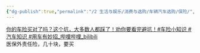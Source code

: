```yaml
---
{"dg-publish":true,"permalink":"/2 生活与娱乐/消费与选购/车辆汽车选购/保险/","title":"保险"}
---
```



[你的车险买对了吗？这个坑，大多数人都踩了！劝你要看完避坑！#车险小知识 \#汽车知识 \#用车有妙招_哔哩哔哩_bilibili](https://www.bilibili.com/video/BV1Gk4y1J7oU/?-Arouter=story&buvid=XY630CE669F34078F341989B1EE06E60B0127&is_story_h5=true&mid=g8UDjEqHIS5oCexxb9oAEQ%3D%3D&p=1&plat_id=163&share_from=ugc&share_medium=android&share_plat=android&share_session_id=93ed5f81-1597-4fed-8538-bad33054008f&share_source=WEIXIN&share_tag=s_i&timestamp=1682345299&unique_k=oNByKNf&up_id=32864487&vd_source=20cb3e7c6ad3d64f0eb2d763ff005080)  
医保外责任险，几十块，要买